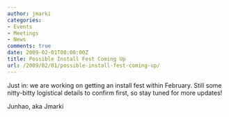 ```yaml
---
author: jmarki
categories:
- Events
- Meetings
- News
comments: true
date: 2009-02-01T00:00:00Z
title: Possible Install Fest Coming Up
url: /2009/02/01/possible-install-fest-coming-up/
---
```


Just in: we are working on getting an install fest within February. Still some nitty-bitty logistical details to confirm first, so stay tuned for more updates!

Junhao, aka Jmarki
